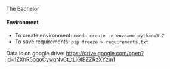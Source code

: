 The Bachelor

#### Environment
- To create environment: `conda create -n envname python=3.7`
- To save requirements: `pip freeze > requirements.txt`

Data is on google drive: https://drive.google.com/open?id=1ZXhR5oqoCywqNvCt_tLiGIBZZRzXYzm1

